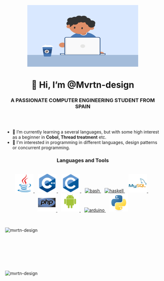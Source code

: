 <div id="header" align="center">
  <img src="https://github.com/Mvrtn-design/Mvrtn-design/blob/ilustration/ilustration.gif" alt="android" width="360" height="200"/>
  <h1 align=center" >👋 Hi, I’m @Mvrtn-design</h1>
  <h3 align="center">A PASSIONATE COMPUTER ENGINEERING STUDENT FROM SPAIN</h3>
</div>

<br><br>
- 🌱 I’m currently learning a several languages, but with some high interest as a beginner in **Cobol, Thread treatment** etc.
- 👀 I'm interested in programming in different languages, design patterns or concurrent programming.

<div id="secondOne" align="center">
  <h3>Languages and Tools</h3><br>
 
   <a href="https://www.java.com" target="_blank" rel="noreferrer">
   <img src="https://raw.githubusercontent.com/devicons/devicon/master/icons/java/java-original.svg" alt="java" width="60" height="60"/> 
   </a>&nbsp&nbsp
   <a href="https://www.w3schools.com/cpp/" target="_blank" rel="noreferrer">
   <img src="https://raw.githubusercontent.com/devicons/devicon/master/icons/cplusplus/cplusplus-original.svg" alt="cplusplus" width="60" height="60"/>
   </a>&nbsp&nbsp
   <a href="https://www.cprogramming.com/" target="_blank" rel="noreferrer">
   <img src="https://raw.githubusercontent.com/devicons/devicon/master/icons/c/c-original.svg" alt="c" width="60" height="60"/> 
   </a>&nbsp&nbsp
   <a href="https://www.gnu.org/software/bash/" target="_blank" rel="noreferrer">
   <img src="https://www.vectorlogo.zone/logos/gnu_bash/gnu_bash-icon.svg" alt="bash" width="60" height="60"/> 
   </a>&nbsp&nbsp
   <a href="https://www.haskell.org/" target="_blank" rel="noreferrer">
   <img src="https://upload.wikimedia.org/wikipedia/commons/1/1c/Haskell-Logo.svg" alt="haskell" width="60" height="60"/> 
   </a>&nbsp&nbsp
   <a href="https://www.mysql.com/" target="_blank" rel="noreferrer">
   <img src="https://raw.githubusercontent.com/devicons/devicon/master/icons/mysql/mysql-original-wordmark.svg" alt="mysql" width="60" height="60"/> 
   </a>&nbsp&nbsp
   <a href="https://www.php.net" target="_blank" rel="noreferrer">
   <img src="https://raw.githubusercontent.com/devicons/devicon/master/icons/php/php-original.svg" alt="php" width="60" height="60"/> 
   </a>&nbsp&nbsp
   <a href="https://developer.android.com" target="_blank" rel="noreferrer">
   <img src="https://raw.githubusercontent.com/devicons/devicon/master/icons/android/android-original-wordmark.svg" width="60" height="60"/> 
   </a>&nbsp&nbsp
   <a href="https://www.arduino.cc/" target="_blank" rel="noreferrer">
   <img src="https://cdn.worldvectorlogo.com/logos/arduino-1.svg" alt="arduino" width="60" height="60"/> 
   </a>&nbsp&nbsp
   <a href="https://www.python.org" target="_blank" rel="noreferrer">
   <img src="https://raw.githubusercontent.com/devicons/devicon/master/icons/python/python-original.svg" alt="python" width="60" height="60"/>
   </a><br><br>

</div>
<p><br>
<img align="left" src="https://github-readme-stats.vercel.app/api/top-langs?username=mvrtn-design&show_icons=true&locale=en&layout=compact" alt="mvrtn-design" height="140"/></p>

<p>
<img align="right" src="https://github-readme-stats.vercel.app/api?username=mvrtn-design&show_icons=true&locale=en" alt="mvrtn-design" width="600" height="190" />
</p>
